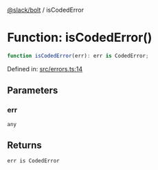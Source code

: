 [@slack/bolt](../index.md) / isCodedError

# Function: isCodedError()

```ts
function isCodedError(err): err is CodedError;
```

Defined in: [src/errors.ts:14](https://github.com/slackapi/bolt-js/blob/main/src/errors.ts#L14)

## Parameters

### err

`any`

## Returns

`err is CodedError`
